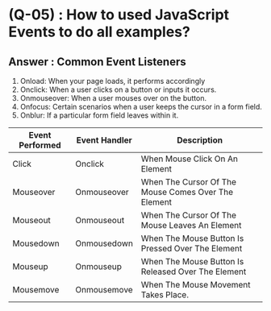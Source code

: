 # (Q-05) : How to used JavaScript Events to do all examples?

## Answer : Common Event Listeners

   1. Onload:  When your page loads, it performs accordingly
   2. Onclick: When a user clicks on a button or inputs it occurs.
   3. Onmouseover: When a user mouses over on the button.
   4. Onfocus:  Certain scenarios when a user keeps the cursor in a form field.
   5. Onblur: If a particular form field leaves within it.

 | Event Performed | Event Handler | Description                                         |
 | --------------- | ------------- | --------------------------------------------------- |
 | Click           | Onclick       | When Mouse Click On An Element                      |
 | Mouseover       | Onmouseover   | When The Cursor Of The Mouse Comes Over The Element |
 | Mouseout        | Onmouseout    | When The Cursor Of The Mouse Leaves An Element      |
 | Mousedown       | Onmousedown   | When The Mouse Button Is Pressed Over The Element   |
 | Mouseup         | Onmouseup     | When The Mouse Button Is Released Over The Element  |
 | Mousemove       | Onmousemove   | When The Mouse Movement Takes Place.                |
